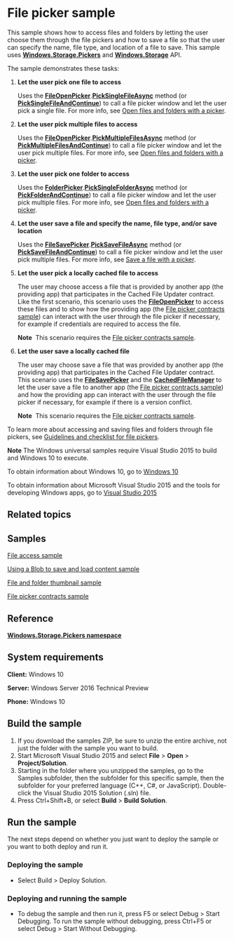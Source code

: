<!---
  category: FilesFoldersAndLibraries
  samplefwlink: http://go.microsoft.com/fwlink/p/?LinkId=619994&clcid=0x409
--->

# File picker sample

This sample shows how to access files and folders by letting the user choose them through the file pickers and how to save a file so that the user can specify the name, file type, and location of a file to save. This sample uses [**Windows.Storage.Pickers**](http://msdn.microsoft.com/library/windows/apps/br207928) and [**Windows.Storage**](http://msdn.microsoft.com/library/windows/apps/br227346) API.

The sample demonstrates these tasks:

1.  **Let the user pick one file to access**

    Uses the [**FileOpenPicker**](http://msdn.microsoft.com/library/windows/apps/br207847).[**PickSingleFileAsync**](http://msdn.microsoft.com/library/windows/apps/br207852) method (or [**PickSingleFileAndContinue**](http://msdn.microsoft.com/library/windows/apps/dn652521)) to call a file picker window and let the user pick a single file. For more info, see [Open files and folders with a picker](https://msdn.microsoft.com/library/windows/apps/mt186456).

2.  **Let the user pick multiple files to access**

    Uses the [**FileOpenPicker**](http://msdn.microsoft.com/library/windows/apps/br207847).[**PickMultipleFilesAsync**](http://msdn.microsoft.com/library/windows/apps/br207851) method (or [**PickMultipleFilesAndContinue**](http://msdn.microsoft.com/library/windows/apps/dn652520)) to call a file picker window and let the user pick multiple files. For more info, see [Open files and folders with a picker](https://msdn.microsoft.com/library/windows/apps/mt186456).

3.  **Let the user pick one folder to access**

    Uses the [**FolderPicker**](http://msdn.microsoft.com/library/windows/apps/br207881).[**PickSingleFolderAsync**](http://msdn.microsoft.com/library/windows/apps/br207885) method (or [**PickFolderAndContinue**](http://msdn.microsoft.com/library/windows/apps/dn652525)) to call a file picker window and let the user pick multiple files. For more info, see [Open files and folders with a picker](https://msdn.microsoft.com/library/windows/apps/mt186456).

4.  **Let the user save a file and specify the name, file type, and/or save location**

    Uses the [**FileSavePicker**](http://msdn.microsoft.com/library/windows/apps/br207871).[**PickSaveFileAsync**](http://msdn.microsoft.com/library/windows/apps/br207876) method (or [**PickSaveFileAndContinue**](http://msdn.microsoft.com/library/windows/apps/dn652523)) to call a file picker window and let the user pick multiple files. For more info, see [Save a file with a picker](https://msdn.microsoft.com/library/windows/apps/mt186455).

5.  **Let the user pick a locally cached file to access**

    The user may choose access a file that is provided by another app (the providing app) that participates in the Cached File Updater contract. Like the first scenario, this scenario uses the [**FileOpenPicker**](http://msdn.microsoft.com/library/windows/apps/br207847) to access these files and to show how the providing app (the [File picker contracts sample](http://go.microsoft.com/fwlink/p/?linkid=231536)) can interact with the user through the file picker if necessary, for example if credentials are required to access the file.

    **Note**  This scenario requires the [File picker contracts sample](http://go.microsoft.com/fwlink/p/?linkid=231536).

6.  **Let the user save a locally cached file**

    The user may choose save a file that was provided by another app (the providing app) that participates in the Cached File Updater contract. This scenario uses the [**FileSavePicker**](http://msdn.microsoft.com/library/windows/apps/br207871) and the [**CachedFileManager**](http://msdn.microsoft.com/library/windows/apps/hh701431) to let the user save a file to another app (the [File picker contracts sample](http://go.microsoft.com/fwlink/p/?linkid=231536)) and how the providing app can interact with the user through the file picker if necessary, for example if there is a version conflict.

    **Note**  This scenario requires the [File picker contracts sample](http://go.microsoft.com/fwlink/p/?linkid=231536).

To learn more about accessing and saving files and folders through file pickers, see [Guidelines and checklist for file pickers](http://msdn.microsoft.com/library/windows/apps/hh465182).

**Note** The Windows universal samples require Visual Studio 2015 to build and Windows 10 to execute.
 
To obtain information about Windows 10, go to [Windows 10](http://go.microsoft.com/fwlink/?LinkID=532421)

To obtain information about Microsoft Visual Studio 2015 and the tools for developing Windows apps, go to [Visual Studio 2015](http://go.microsoft.com/fwlink/?LinkID=532422)

## Related topics

## Samples

[File access sample](%20http://go.microsoft.com/fwlink/p/?linkid=231445)

[Using a Blob to save and load content sample](http://go.microsoft.com/fwlink/p/?linkid=231615)

[File and folder thumbnail sample](http://go.microsoft.com/fwlink/p/?linkid=231522)

[File picker contracts sample](http://go.microsoft.com/fwlink/p/?linkid=231536)

## Reference

[**Windows.Storage.Pickers namespace**](http://msdn.microsoft.com/library/windows/apps/br207928)

## System requirements

**Client:** Windows 10

**Server:** Windows Server 2016 Technical Preview

**Phone:** Windows 10

## Build the sample

1. If you download the samples ZIP, be sure to unzip the entire archive, not just the folder with the sample you want to build. 
2. Start Microsoft Visual Studio 2015 and select **File** \> **Open** \> **Project/Solution**.
3. Starting in the folder where you unzipped the samples, go to the Samples subfolder, then the subfolder for this specific sample, then the subfolder for your preferred language (C++, C#, or JavaScript). Double-click the Visual Studio 2015 Solution (.sln) file.
4. Press Ctrl+Shift+B, or select **Build** \> **Build Solution**.

## Run the sample

The next steps depend on whether you just want to deploy the sample or you want to both deploy and run it.

### Deploying the sample

- Select Build > Deploy Solution. 

### Deploying and running the sample

- To debug the sample and then run it, press F5 or select Debug >  Start Debugging. To run the sample without debugging, press Ctrl+F5 or select Debug > Start Without Debugging. 
